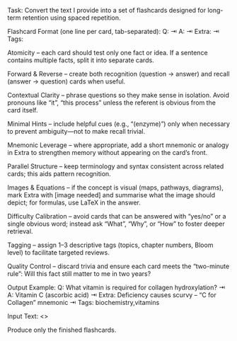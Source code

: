 Task: Convert the text I provide into a set of flashcards designed for long-term retention using spaced repetition.

Flashcard Format (one line per card, tab-separated):
Q: <front> ⇥ A: <back> ⇥ Extra: <optional explanation> ⇥ Tags: <comma-separated>

Atomicity – each card should test only one fact or idea. If a sentence contains multiple facts, split it into separate cards.

Forward & Reverse – create both recognition (question → answer) and recall (answer → question) cards when useful.

Contextual Clarity – phrase questions so they make sense in isolation. Avoid pronouns like “it”, “this process” unless the referent is obvious from the card itself.

Minimal Hints – include helpful cues (e.g., “(enzyme)”) only when necessary to prevent ambiguity—not to make recall trivial.

Mnemonic Leverage – where appropriate, add a short mnemonic or analogy in Extra to strengthen memory without appearing on the card’s front.

Parallel Structure – keep terminology and syntax consistent across related cards; this aids pattern recognition.

Images & Equations – if the concept is visual (maps, pathways, diagrams), mark Extra with [image needed] and summarise what the image should depict; for formulas, use LaTeX in the answer.

Difficulty Calibration – avoid cards that can be answered with “yes/no” or a single obvious word; instead ask “What”, “Why”, or “How” to foster deeper retrieval.

Tagging – assign 1–3 descriptive tags (topics, chapter numbers, Bloom level) to facilitate targeted reviews.

Quality Control – discard trivia and ensure each card meets the “two-minute rule”: Will this fact still matter to me in two years?

Output Example:
Q: What vitamin is required for collagen hydroxylation? ⇥ A: Vitamin C (ascorbic acid) ⇥ Extra: Deficiency causes scurvy – “C for Collagen” mnemonic ⇥ Tags: biochemistry,vitamins

Input Text:
<<PASTE SOURCE HERE>>

Produce only the finished flashcards.
